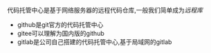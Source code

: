 代码托管中心是基于网络服务器的远程代码仓库,一般我们简单成为*远程库*
- github是git官方的代码托管中心
- gitee可以理解为国内版的github
- gitlab是公司自己搭建的代码托管中心,基于局域网的gitlab